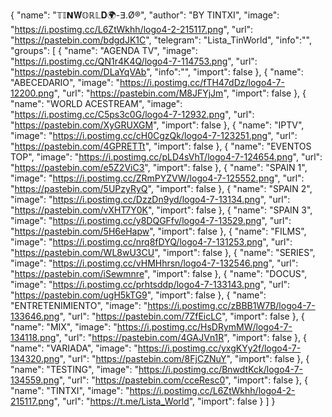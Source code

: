 {
"name": "𝕋𝕀𝝢𝐖𝕆ℝ𝕃𝐃🌍-ⴺ.Ø®",
"author": "BY TINTXI",
"image": "https://i.postimg.cc/L6ZtWkhh/logo4-2-215117.png",
"url": "https://pastebin.com/bdgdJK1C",
"telegram": "Lista_TinWorld",
"info":"",
"groups":
[
{
"name": "AGENDA TV",
"image": "https://i.postimg.cc/QN1r4K4Q/logo4-7-114753.png",
"url": "https://pastebin.com/DLaYqVAb",
"info":"",
"import": false
},
{
"name": "ABECEDARIO",
"image": "https://i.postimg.cc/fTH47dDz/logo4-7-12200.png",
"url": "https://pastebin.com/M8JFYjJm",
"import": false
},
{
"name": "WORLD ACESTREAM",
"image": "https://i.postimg.cc/C5ps3c0G/logo4-7-12932.png",
"url": "https://pastebin.com/XyGRUXGM",
"import": false
},
{
"name": "IPTV",
"image": "https://i.postimg.cc/cH0CgzQk/logo4-7-123251.png",
"url": "https://pastebin.com/4GPRETTt",
"import": false
},
{
"name": "EVENTOS TOP",
"image": "https://i.postimg.cc/pLD4sVhT/logo4-7-124654.png",
"url": "https://pastebin.com/e5Z2ViC3",
"import": false
},
{
"name": "SPAIN 1",
"image": "https://i.postimg.cc/ZRmPYZVW/logo4-7-125552.png",
"url": "https://pastebin.com/5UPzyRyQ",
"import": false
},
{
"name": "SPAIN 2",
"image": "https://i.postimg.cc/DzzDn9yd/logo4-7-13134.png",
"url": "https://pastebin.com/vXHT7Y0K",
"import": false
},
{
"name": "SPAIN 3",
"image": "https://i.postimg.cc/y8DQGFfv/logo4-7-13529.png",
"url": "https://pastebin.com/5H6eHapw",
"import": false
},
{
"name": "FILMS",
"image": "https://i.postimg.cc/nrq8fDYQ/logo4-7-131253.png",
"url": "https://pastebin.com/WL8wU3CU",
"import": false
},
{
"name": "SERIES",
"image": "https://i.postimg.cc/vHMHhrsn/logo4-7-132546.png",
"url": "https://pastebin.com/iSewmnre",
"import": false
},
{
"name": "DOCUS",
"image": "https://i.postimg.cc/prhtsddp/logo4-7-133143.png",
"url": "https://pastebin.com/ugH5kTG9",
"import": false
},
{
"name": "ENTRETENIMIENTO",
"image": "https://i.postimg.cc/zBBB1W7B/logo4-7-133646.png",
"url": "https://pastebin.com/7ZfEicLC",
"import": false
},
{
"name": "MIX",
"image": "https://i.postimg.cc/HsDRymMW/logo4-7-134118.png",
"url": "https://pastebin.com/4GAJVn1R",
"import": false
},
{
"name": "VARIADA",
"image": "https://i.postimg.cc/yxgKYy2f/logo4-7-134320.png",
"url": "https://pastebin.com/8FjCZNuY",
"import": false
},
{
"name": "TESTING",
"image": "https://i.postimg.cc/BnwdtKck/logo4-7-134559.png",
"url": "https://pastebin.com/cceResc0",
"import": false
},
{
"name": "TINTXI",
"image": "https://i.postimg.cc/L6ZtWkhh/logo4-2-215117.png",
"url": "https://t.me/Lista_World",
"import": false
}
]
}
